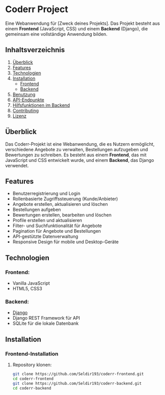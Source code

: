 # Coderr Project

Eine Webanwendung für [Zweck deines Projekts]. Das Projekt besteht aus einem **Frontend** (JavaScript, CSS) und einem **Backend** (Django), die gemeinsam eine vollständige Anwendung bilden.

## Inhaltsverzeichnis
1. [Überblick](#überblick)
2. [Features](#features)
3. [Technologien](#technologien)
4. [Installation](#installation)
    - [Frontend](#frontend)
    - [Backend](#backend)
5. [Benutzung](#benutzung)
6. [API-Endpunkte](#api-endpunkte)
7. [Hilfsfunktionen im Backend](#hilfsfunktionen-im-backend)
8. [Contributing](#contributing)
9. [Lizenz](#lizenz)

## Überblick

Das Coderr-Projekt ist eine Webanwendung, die es Nutzern ermöglicht, verschiedene Angebote zu verwalten, Bestellungen aufzugeben und Bewertungen zu schreiben. Es besteht aus einem **Frontend**, das mit JavaScript und CSS entwickelt wurde, und einem **Backend**, das Django verwendet.

## Features

- Benutzerregistrierung und Login
- Rollenbasierte Zugriffssteuerung (Kunde/Anbieter)
- Angebote erstellen, aktualisieren und löschen
- Bestellungen aufgeben
- Bewertungen erstellen, bearbeiten und löschen
- Profile erstellen und aktualisieren
- Filter- und Suchfunktionalität für Angebote
- Pagination für Angebote und Bestellungen
- API-gestützte Datenverwaltung
- Responsive Design für mobile und Desktop-Geräte

## Technologien

### Frontend:
- Vanilla JavaScript
- HTML5, CSS3

### Backend:
- [Django](https://www.djangoproject.com/)
- Django REST Framework für API
- SQLite für die lokale Datenbank

## Installation

### Frontend-Installation

1. Repository klonen:
   ```bash
   git clone https://github.com/Seldir193/coderr-frontend.git
   cd coderr-frontend
   git clone https://github.com/Seldir193/coderr-backend.git
   cd coderr-backend
